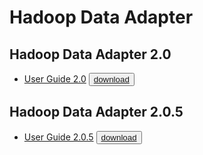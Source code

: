 # Hadoop Data Adapter

## Hadoop Data Adapter 2.0
* [User Guide 2.0](https://media.githubusercontent.com/media/EnterpriseDB/docs-archive/main/docs/hdfs_fdw/2.0/EDB_Postgres_Hadoop_Data_Adapters_Guide_v2.pdf) <button>[download](https://media.githubusercontent.com/media/EnterpriseDB/docs-archive/main/docs/hdfs_fdw/2.0/EDB_Postgres_Hadoop_Data_Adapters_Guide_v2.pdf?download=true)</button>

## Hadoop Data Adapter 2.0.5
* [User Guide 2.0.5](https://media.githubusercontent.com/media/EnterpriseDB/docs-archive/main/docs/hdfs_fdw/2.0.5/edb_hdfs_fdw.pdf) <button>[download](https://media.githubusercontent.com/media/EnterpriseDB/docs-archive/main/docs/hdfs_fdw/2.0.5/edb_hdfs_fdw.pdf?download=true)</button>


